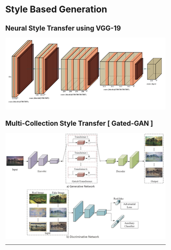 # Style Based Generation 

## Neural Style Transfer using VGG-19 

![](../../assets/vgg19_features.png)

## Multi-Collection Style Transfer [ Gated-GAN ] 

![](../../assets/gated-gan.jpeg)

***